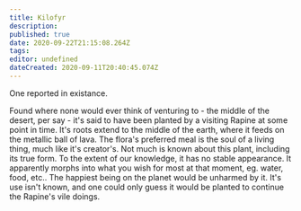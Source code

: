 ```yaml
---
title: Kilofyr
description: 
published: true
date: 2020-09-22T21:15:08.264Z
tags: 
editor: undefined
dateCreated: 2020-09-11T20:40:45.074Z
---
```


One reported in existance.

Found where none would ever think of venturing to - the middle of the desert, per say - it's said to have been planted by a visiting Rapine at some point in time. It's roots extend to the middle of the earth, where it feeds on the metallic ball of lava. The flora's preferred meal is the soul of a living thing, much like it's creator's. Not much is known about this plant, including its true form. To the extent of our knowledge, it has no stable appearance. It apparently morphs into what you wish for most at that moment, eg. water, food, etc.. The happiest being on the planet would be unharmed by it. It's use isn't known, and one could only guess it would be planted to continue the Rapine's vile doings.